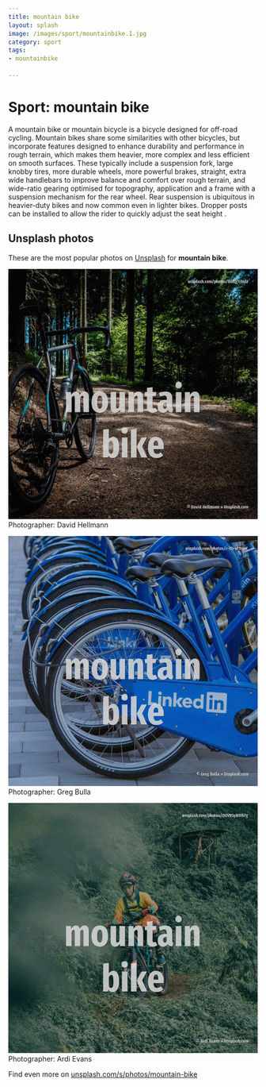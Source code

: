 ```yaml
---
title: mountain bike
layout: splash
image: /images/sport/mountainbike.1.jpg
category: sport
tags:
- mountainbike

---
```

# Sport: mountain bike

A mountain bike  or mountain bicycle is a bicycle designed for off-road cycling. Mountain bikes share some similarities with other bicycles, but incorporate features designed to  enhance durability and performance in rough terrain, which makes them heavier, more complex and  less efficient on smooth surfaces. These typically include a suspension fork, large knobby tires, more durable wheels, more powerful  brakes, straight, extra wide handlebars to improve balance and comfort over rough terrain, and  wide-ratio gearing optimised for topography, application  and a frame with a suspension mechanism  for the rear wheel. Rear suspension is ubiquitous in heavier-duty bikes and now common even in lighter bikes. Dropper posts can be installed to allow the rider to quickly adjust the seat height . 

 
## Unsplash photos
These are the most popular photos on [Unsplash](https://unsplash.com) for **mountain bike**.
 
![mountain bike](/images/sport/mountainbike.1.jpg)
Photographer:  David Hellmann
 
![mountain bike](/images/sport/mountainbike.2.jpg)
Photographer:  Greg Bulla
 
![mountain bike](/images/sport/mountainbike.3.jpg)
Photographer:  Ardi Evans
 
Find even more on [unsplash.com/s/photos/mountain-bike](https://unsplash.com/s/photos/mountain-bike)
 

